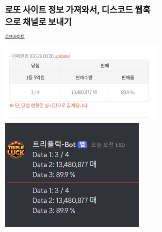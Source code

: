 # 로또 사이트 정보 가져와서, 디스코드 웹훅으로 채널로 보내기  
[로또사이트](https://dhlottery.co.kr/gameInfo.do?method=lottoMainView&lottoId=LI21)  

![alt text](images/markdown-image-1.png)  

![alt text](images/markdown-image.png)  